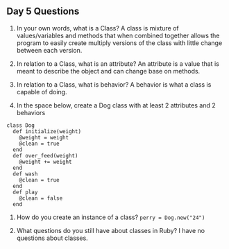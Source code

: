 ## Day 5 Questions

1. In your own words, what is a Class?
A class is mixture of values/variables and methods that when combined together allows the program to easily create multiply versions of the class with little change between each version.

1. In relation to a Class, what is an attribute?
An attribute is a value that is meant to describe the object and can change base on methods.

1. In relation to a Class, what is behavior?
A behavior is what a class is capable of doing.

1. In the space below, create a Dog class with at least 2 attributes and 2 behaviors
```
class Dog
  def initialize(weight)
    @weight = weight
    @clean = true
  end
  def over_feed(weight)
    @weight += weight
  end
  def wash
    @clean = true
  end
  def play
    @clean = false
  end
```

1. How do you create an instance of a class?
`perry = Dog.new("24")`

1. What questions do you still have about classes in Ruby?
I have no questions about classes.
